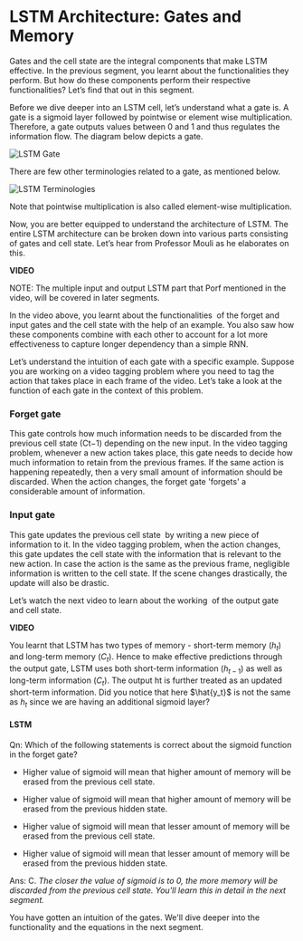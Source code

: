 # LSTM Architecture: Gates and Memory

Gates and the cell state are the integral components that make LSTM effective. In the previous segment, you learnt about the functionalities they perform. But how do these components perform their respective functionalities? Let’s find that out in this segment.

Before we dive deeper into an LSTM cell, let’s understand what a gate is. A gate is a sigmoid layer followed by pointwise or element wise multiplication. Therefore, a gate outputs values between 0 and 1 and thus regulates the information flow. The diagram below depicts a gate.

![LSTM Gate](https://i.ibb.co/85YV6yn/LSTM-Gate.png)

There are few other terminologies related to a gate, as mentioned below.

![LSTM Terminologies](https://i.ibb.co/xj4NYh8/LSTM-Terminologies.png)

  
Note that pointwise multiplication is also called element-wise multiplication.

Now, you are better equipped to understand the architecture of LSTM. The entire LSTM architecture can be broken down into various parts consisting of gates and cell state. Let’s hear from Professor Mouli as he elaborates on this.

**VIDEO**

NOTE: The multiple input and output LSTM part that Porf mentioned in the video, will be covered in later segments.

In the video above, you learnt about the functionalities  of the forget and input gates and the cell state with the help of an example. You also saw how these components combine with each other to account for a lot more effectiveness to capture longer dependency than a simple RNN.

Let’s understand the intuition of each gate with a specific example. Suppose you are working on a video tagging problem where you need to tag the action that takes place in each frame of the video. Let’s take a look at the function of each gate in the context of this problem.

### Forget gate
This gate controls how much information needs to be discarded from the previous cell state (Ct−1) depending on the new input. In the video tagging problem, whenever a new action takes place, this gate needs to decide how much information to retain from the previous frames. If the same action is happening repeatedly, then a very small amount of information should be discarded. When the action changes, the forget gate 'forgets' a considerable amount of information.

### Input gate
This gate updates the previous cell state  by writing a new piece of information to it. In the video tagging problem, when the action changes, this gate updates the cell state with the information that is relevant to the new action. In case the action is the same as the previous frame, negligible information is written to the cell state. If the scene changes drastically, the update will also be drastic.

Let’s watch the next video to learn about the working  of the output gate and cell state.

**VIDEO**

You learnt that LSTM has two types of memory - short-term memory $(h_t)$ and long-term memory $(C_t)$. Hence to make effective predictions through the output gate, LSTM uses both short-term information $(h_{t−1})$ as well as long-term information $(C_t)$. The output ht is further treated as an updated short-term information. Did you notice that here $\hat{y_t}$ is not the same as $h_t$ since we are having an additional sigmoid layer?

#### LSTM

Qn: Which of the following statements is correct about the sigmoid function in the forget gate?

- Higher value of sigmoid will mean that higher amount of memory will be erased from the previous cell state.

- Higher value of sigmoid will mean that higher amount of memory will be erased from the previous hidden state.

- Higher value of sigmoid will mean that lesser amount of memory will be erased from the previous cell state.

- Higher value of sigmoid will mean that lesser amount of memory will be erased from the previous hidden state.

Ans: C. *The closer the value of sigmoid is to 0, the more memory will be discarded from the previous cell state. You'll learn this in detail in the next segment.*

You have gotten an intuition of the gates. We'll dive deeper into the functionality and the equations in the next segment.